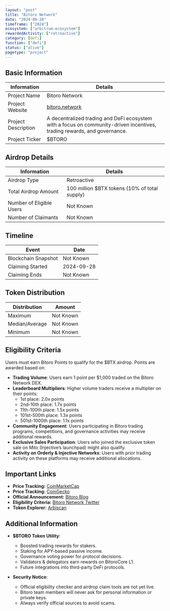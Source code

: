 ```yaml
---
layout: "post"
title: "Bitoro Network"
date: "2024-09-28"
timeframe: ["2024"]
ecosystem: ["arbitrum-ecosystem"]
rewardedActivity: ["retroactive"]
category: [defi]
function: ["defi"]
status: ["alive"]
pagetype: "project"
---
```


## Basic Information

| Information         | Details                                                                                                                  |
| ------------------- | ------------------------------------------------------------------------------------------------------------------------ |
| Project Name        | Bitoro Network                                                                                                           |
| Project Website     | [bitoro.network](https://bitoro.network)                                                                                 |
| Project Description | A decentralized trading and DeFi ecosystem with a focus on community-driven incentives, trading rewards, and governance. |
| Project Ticker      | $BTORO                                                                                                                   |

## Airdrop Details

| Information              | Details                                       |
| ------------------------ | --------------------------------------------- |
| Airdrop Type             | Retroactive                                   |
| Total Airdrop Amount     | 100 million $BTX tokens (10% of total supply) |
| Number of Eligible Users | Not Known                                     |
| Number of Claimants      | Not Known                                     |

## Timeline

| Event               | Date       |
| ------------------- | ---------- |
| Blockchain Snapshot | Not Known  |
| Claiming Started    | 2024-09-28 |
| Claiming Ends       | Not Known  |

## Token Distribution

| Distribution   | Amount    |
| -------------- | --------- |
| Maximum        | Not Known |
| Median/Average | Not Known |
| Minimum        | Not Known |

## Eligibility Criteria

Users must earn Bitoro Points to qualify for the $BTX airdrop. Points are awarded based on:

- **Trading Volume**: Users earn 1 point per $1,000 traded on the Bitoro Network DEX.
- **Leaderboard Multipliers**: Higher volume traders receive a multiplier on their points:
  - 1st place: 2.0x points
  - 2nd-10th place: 1.7x points
  - 11th-100th place: 1.5x points
  - 101st-500th place: 1.3x points
  - 501st-1000th place: 1.1x points
- **Community Engagement**: Users participating in Bitoro trading programs, competitions, and governance activities may receive additional rewards.
- **Exclusive Sales Participation**: Users who joined the exclusive token sale on Mito (Injective’s launchpad) might also qualify.
- **Activity on Orderly & Injective Networks**: Users with prior trading activity on these platforms may receive additional allocations.

## Important Links

- **Price Tracking:** [CoinMarketCap](https://coinmarketcap.com/currencies/bitoro-network)
- **Price Tracking:** [CoinGecko](https://www.coingecko.com/en/coins/bitoro-network)
- **Official Announcement:** [Bitoro Blog](https://docs.bitoro.network/resources/usdbtoro-tokenomics)
- **Eligibility Criteria:** [Bitoro Network Twitter](https://x.com/bitoro_network/status/1839311486713487683)
- **Token Explorer:** [Arbiscan](https://arbiscan.io/token/0xB6212B633C941E9Be168C4b9C2d9E785F1cD42fb)

## Additional Information

- **$BTORO Token Utility**:

  - Boosted trading rewards for stakers.
  - Staking for APY-based passive income.
  - Governance voting power for protocol decisions.
  - Validators & delegators earn rewards on BitoroCore L1.
  - Future integrations into third-party DeFi protocols.

- **Security Notice**:
  - Official eligibility checker and airdrop claim tools are not yet live.
  - Bitoro team members will never ask for personal information or private keys.
  - Always verify official sources to avoid scams.